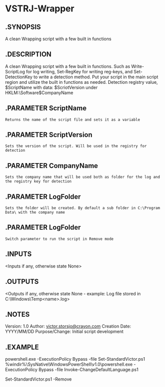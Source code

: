 # VSTRJ-Wrapper

## .SYNOPSIS

  A clean Wrapping script with a few built in functions
## .DESCRIPTION
  A clean Wrapping script with a few built in functions. Such as Write-ScriptLog for log writing, Set-RegKey for writing reg-keys, and Set-DetectionKey to write a detection method.
  Put your script in the main script region and utilize the built in functions as needed.
  Detection registry value, $ScriptName with data: $ScriotVersion under HKLM:\Software\$CompanyName
## .PARAMETER ScriptName
    Returns the name of the script file and sets it as a variable
## .PARAMETER ScriptVersion
    Sets the version of the script. Will be used in the registry for detection
## .PARAMETER CompanyName
    Sets the company name that will be used both as folder for the log and the registry key for detection
## .PARAMETER LogFolder
    Sets the folder will be created. By default a sub folder in C:\Program Data\ with the company name
## .PARAMETER LogFolder
    Switch parameter to run the script in Remove mode
## .INPUTS
  <Inputs if any, otherwise state None>
## .OUTPUTS
  <Outputs if any, otherwise state None - example: Log file stored in C:\Windows\Temp\<name>.log>
## .NOTES
  Version:        1.0
  Author:         victor.storsjo@crayon.com
  Creation Date:  YYYY/MM/DD
  Purpose/Change: Initial script development
  
## .EXAMPLE
  powershell.exe -ExecutionPolicy Bypass -file Set-StandardVictor.ps1 
  %windir%\SysNative\WindowsPowerShell\v1.0\powershell.exe -ExecutionPolicy Bypass -file Invoke-ChangeDefaultLanguage.ps1

  Set-StandardVictor.ps1 -Remove
